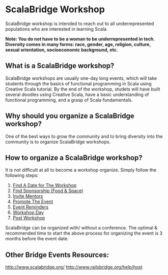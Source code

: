 # ScalaBridge Workshop

ScalaBridge workshop is intended to reach out to all underrepresented populations who are interested in learning Scala.

**Note: You do not have to be a woman to be underrepresented in tech. Diversity comes in many forms: race, gender, age, religion, culture, sexual orientation, socioeconomic background, etc.**

## What is a ScalaBridge workshop?
ScalaBridge workshops are usually one-day long events, which will take students through the basics of functional programming in Scala using Creative Scala tutorial. By the end of the workshop, studets will have built several doodles using Creative Scala, have a basic understanding of functional programming, and a grasp of Scala fundamentals.

## Why should you organize a ScalaBridge workshop?
One of the best ways to grow the community and to bring diversity into the community is to organize ScalaBridge workshops. 


## How to organize a ScalaBridge workshop?
It is not difficult at all to become a workshop organize. Simply follow the following steps:

1. [ Find A Date for The Workshop ](#find-date.md)
2. [ Find Sponsorship (Food & Space) ](#sponsorship.md)
3. [ Invite Mentors ](#invite-mentors.md)
4. [ Promote The Event ](#promote)
5. [ Event Reminders ](#students)
6. [ Workshop Day ](#workshop-day.md)
7. [ Post Workshop ](#postworkshop)



ScalaBridge can be organized with/ without a conference. The optimal & recommended time to start the above process for organizing the event is 3 months before the event date.

## Other Bridge Events Resources:
http://www.scalabridge.org/
http://www.railsbridge.org/help/host
